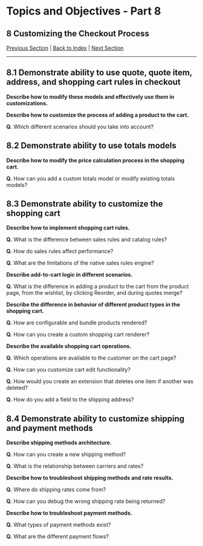 # Topics and Objectives - Part 8

## **8** Customizing the Checkout Process

[Previous Section](./7.md) | [Back to Index](./) | [Next Section](./9.md)

------

## **8.1** Demonstrate ability to use quote, quote item, address, and shopping cart rules in checkout

**Describe how to modify these models and effectively use them in customizations.**

**Describe how to customize the process of adding a product to the cart.** 

**Q.**  Which different scenarios should you take into account?

## **8.2** Demonstrate ability to use totals models 

**Describe how to modify the price calculation process in the shopping cart.** 

**Q.** How can you add a custom totals model or modify existing totals models?


## **8.3** Demonstrate ability to customize the shopping cart 

**Describe how to implement shopping cart rules.** 

**Q.** What is the difference between sales rules and catalog rules?

**Q.** How do sales rules affect performance?

**Q.** What are the limitations of the native sales rules engine?

**Describe add-to-cart logic in different scenarios.** 

**Q.** What is the difference in adding a product to the cart from the product page, from the wishlist, by clicking Reorder, and during quotes merge?

**Describe the difference in behavior of different product types in the shopping cart.** 

**Q.** How are configurable and bundle products rendered?

**Q.** How can you create a custom shopping cart renderer?

**Describe the available shopping cart operations.** 

**Q.** Which operations are available to the customer on the cart page?

**Q.** How can you customize cart edit functionality?

**Q.** How would you create an extension that deletes one item if another was deleted?

**Q.** How do you add a field to the shipping address?

## **8.4** Demonstrate ability to customize shipping and payment methods


**Describe shipping methods architecture.** 

**Q.** How can you create a new shipping method?

**Q.** What is the relationship between carriers and rates?

**Describe how to troubleshoot shipping methods and rate results.** 

**Q.** Where do shipping rates come from?

**Q.** How can you debug the wrong shipping rate being returned?

**Describe how to troubleshoot payment methods.** 

**Q.** What types of payment methods exist?

**Q.** What are the different payment flows?

